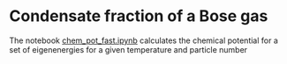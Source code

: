 # Condensate fraction of a Bose gas

The notebook [chem_pot_fast.ipynb](chem_pot_fast.ipynb) calculates the chemical potential for a set of eigenenergies for a given temperature and particle number